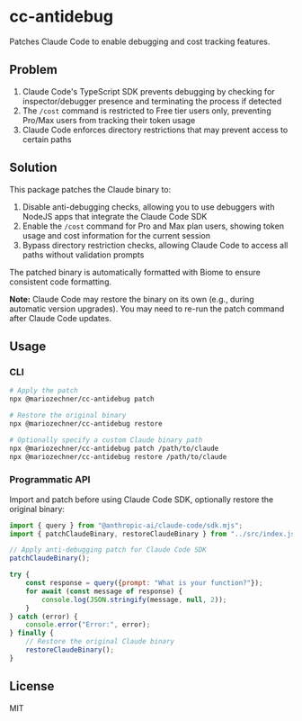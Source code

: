 # cc-antidebug

Patches Claude Code to enable debugging and cost tracking features.

## Problem

1. Claude Code's TypeScript SDK prevents debugging by checking for inspector/debugger presence and terminating the process if detected
2. The `/cost` command is restricted to Free tier users only, preventing Pro/Max users from tracking their token usage
3. Claude Code enforces directory restrictions that may prevent access to certain paths

## Solution

This package patches the Claude binary to:
1. Disable anti-debugging checks, allowing you to use debuggers with NodeJS apps that integrate the Claude Code SDK
2. Enable the `/cost` command for Pro and Max plan users, showing token usage and cost information for the current session
3. Bypass directory restriction checks, allowing Claude Code to access all paths without validation prompts

The patched binary is automatically formatted with Biome to ensure consistent code formatting.

**Note:** Claude Code may restore the binary on its own (e.g., during automatic version upgrades). You may need to re-run the patch command after Claude Code updates.

## Usage

### CLI

```bash
# Apply the patch
npx @mariozechner/cc-antidebug patch

# Restore the original binary
npx @mariozechner/cc-antidebug restore

# Optionally specify a custom Claude binary path
npx @mariozechner/cc-antidebug patch /path/to/claude
npx @mariozechner/cc-antidebug restore /path/to/claude
```

### Programmatic API

Import and patch before using Claude Code SDK, optionally restore the original binary:

```javascript
import { query } from "@anthropic-ai/claude-code/sdk.mjs";
import { patchClaudeBinary, restoreClaudeBinary } from "../src/index.js";

// Apply anti-debugging patch for Claude Code SDK
patchClaudeBinary();

try {
	const response = query({prompt: "What is your function?"});
	for await (const message of response) {
		console.log(JSON.stringify(message, null, 2));
	}
} catch (error) {
	console.error("Error:", error);
} finally {
	// Restore the original Claude binary
	restoreClaudeBinary();
}

```

## License

MIT